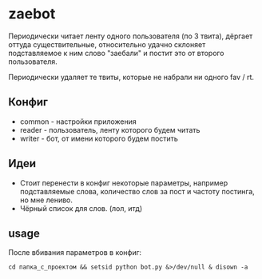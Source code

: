 # zaebot
Периодически читает ленту одного пользователя (по 3 твита), дёргает оттуда существительные, относительно удачно склоняет подставляемое к ним слово "заебали" и постит это от второго пользователя.

Периодически удаляет те твиты, которые не набрали ни одного fav / rt.

## Конфиг
- common - настройки приложения
- reader - пользователь, ленту которого будем читать
- writer - бот, от имени которого будем постить

## Идеи
- Стоит перенести в конфиг некоторые параметры, например подставляемые слова, количество слов за пост и частоту постинга, но мне лениво.
- Чёрный список для слов. (лол, итд)

## usage
После вбивания параметров в конфиг:

    cd папка_с_проектом && setsid python bot.py &>/dev/null & disown -a
